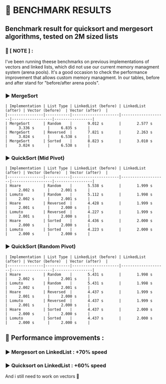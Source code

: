 # 🚩 **BENCHMARK RESULTS**</br>

## Benchmark result for quicksort and mergesort algorithms, tested on 2M sized lists</br>

### 🚩 [ NOTE ] :

I've been running theese benchmarks on previous implementations of vectors and linked lists, which did not use our current
memory managment system (arena pools). It's a good occasion to check the performance improvement that allows custom memory managment.
In our tables, before and after stand for "before/after arena pools".


### ▶️ MergeSort

```text
| Implementation | List Type | LinkedList (before) | LinkedList (after) | Vector (before)  | Vector (after)  |
|----------------|-----------|---------------------|--------------------|------------------|-----------------|
| MergeSort      | Random    |       9.012 s       |       2.577 s      |     3.336 s      |     6.835 s     |
| MergeSort      | Reversed  |       7.821 s       |       2.263 s      |     3.024 s      |     6.538 s     |
| MergeSort      | Sorted    |       8.823 s       |       3.010 s      |     3.024 s      |     6.538 s     |
```

### ▶️ QuickSort (Mid Pivot)

```text
| Implementation | List Type | LinkedList (before) | LinkedList (after) | Vector (before)  | Vector (after)  |
|----------------|-----------|---------------------|--------------------|------------------|-----------------|
| Hoare          | Random    |       5.538 s       |       1.999 s      |     2.002 s      |     2.001 s     |
| Lomuto         | Random    |       5.112 s       |       1.998 s      |     2.002 s      |     2.001 s     |
| Hoare          | Reversed  |       4.428 s       |       1.999 s      |     2.001 s      |     2.000 s     |
| Lomuto         | Reversed  |       4.227 s       |       1.999 s      |     2.001 s      |     2.000 s     |
| Hoare          | Sorted    |       4.436 s       |       2.000 s      |     2.000 s      |     2.000 s     |
| Lomuto         | Sorted    |       4.223 s       |       2.000 s      |     2.000 s      |     2.000 s     |
```

### ▶️ QuickSort (Random Pivot)

```text
| Implementation | List Type | LinkedList (before) | LinkedList (after) | Vector (before)  | Vector (after)  |
|----------------|-----------|---------------------|--------------------|------------------|-----------------|
| Hoare          | Random    |       5.431 s       |       1.998 s      |     2.002 s      |     2.001 s     |
| Lomuto         | Random    |       5.431 s       |       1.998 s      |     2.002 s      |     2.001 s     |
| Hoare          | Reversed  |       4.437 s       |       1.999 s      |     2.001 s      |     2.000 s     |
| Lomuto         | Reversed  |       4.437 s       |       1.999 s      |     2.001 s      |     2.000 s     |
| Hoare          | Sorted    |       4.437 s       |       2.000 s      |     2.000 s      |     2.000 s     |
| Lomuto         | Sorted    |       4.437 s       |       2.000 s      |     2.000 s      |     2.000 s     |
```

## 🚩 Performance improvements :

### ▶️ Mergesort on LinkedList : +70% speed

### ▶️ Quicksort on LinkedList : +60% speed

And i still need to work on vectors 👺